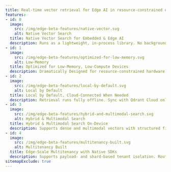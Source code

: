 ```yaml
---
title: Real-time vector retrieval for Edge AI in resource-constrained environments
features:
- id: 0
  image:
    src: /img/edge-beta-features/native-vector.svg
    alt: Native Vector Search
  title: Native Vector Search for Embedded & Edge AI
  description: Runs as a lightweight, in-process library. No background threads, no services - ideal for mobile, robotic, and embedded environments.
- id: 1
  image:
    src: /img/edge-beta-features/optimized-for-low-memory.svg
    alt: Low-Memory
  title: Optimized for Low-Memory, Low-Compute Devices
  description: Dramatically Designed for resource-constrained hardware. No idle overhead, no runtime daemons. Fits into tightly scoped edge deployments. memory usage with built-in compression options and offload data to disk.
- id: 2
  image:
    src: /img/edge-beta-features/local-by-default.svg
    alt: Local by Default
  title: Local by Default, Cloud-Connected When Needed
  description: Retrieval runs fully offline. Sync with Qdrant Cloud only when required - for data transfer, tenant promotion, or coordination at scale.
- id: 3
  image:
    src: /img/edge-beta-features/hybrid-and-multimodal-search.svg
    alt: Hybrid & Multimodal Search
  title: Hybrid & Multimodal Search On-Device
  description: Supports dense and multimodal vectors with structured filtering. Enables real-time retrieval from text, image, audio, or sensor-derived embeddings.
- id: 4
  image:
    src: /img/edge-beta-features/multitenancy-built.svg
    alt: Multitenancy Built
  title: Edge-Scale Multitenancy with Native SDKs
  description: Supports payload- and shard-based tenant isolation. Routes queries across uneven edge workloads. Native SDKs in Java (Android), Swift (Apple), and more.
sitemapExclude: true
---
```


